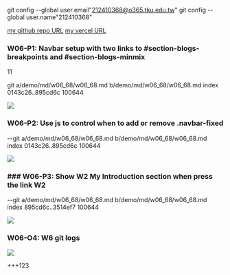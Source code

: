git config --global user.email"212410368@o365.tku.edu.tw"
git config --global user.name"212410368"

[my github repo URL](https://github.com/github212410368/1121-sweb-demo-212410368)
[my vercel URL](http://127.0.0.1:5500/dev/index.html)

### W06-P1: Navbar setup with two links to #section-blogs-breakpoints and #section-blogs-minmix

11

git a/demo/md/w06_68/w06_68.md b/demo/md/w06_68/w06_68.md
index 0143c26..895cd6c 100644

![](w06-p1.png)

### W06-P2: Use js to control when to add or remove .navbar-fixed

--git a/demo/md/w06_68/w06_68.md b/demo/md/w06_68/w06_68.md
index 0143c26..895cd6c 100644

![](w06-p2.png)

### ### W06-P3: Show W2 My Introduction section when press the link W2

--git a/demo/md/w06_68/w06_68.md b/demo/md/w06_68/w06_68.md
index 895cd6c..3514ef7 100644

![](w06-p3.png)

### W06-O4: W6 git logs

![](w06-p4.png)

+++123
